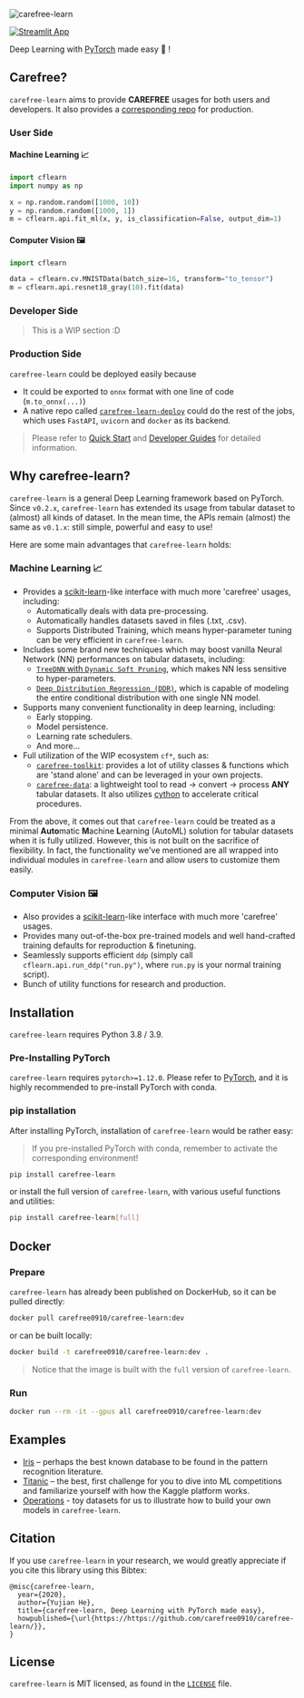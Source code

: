 ![carefree-learn][socialify-image]

[![Streamlit App](https://static.streamlit.io/badges/streamlit_badge_black_white.svg)](https://demo.ailab.nolibox.com/)

Deep Learning with [PyTorch](https://pytorch.org/) made easy 🚀 !


## Carefree?

`carefree-learn` aims to provide **CAREFREE** usages for both users and developers. It also provides a [corresponding repo](https://github.com/carefree0910/carefree-learn-deploy) for production.

### User Side

#### Machine Learning 📈

```python
import cflearn
import numpy as np

x = np.random.random([1000, 10])
y = np.random.random([1000, 1])
m = cflearn.api.fit_ml(x, y, is_classification=False, output_dim=1)
```

#### Computer Vision 🖼️

```python
import cflearn

data = cflearn.cv.MNISTData(batch_size=16, transform="to_tensor")
m = cflearn.api.resnet18_gray(10).fit(data)
```

### Developer Side

> This is a WIP section :D

### Production Side

`carefree-learn` could be deployed easily because
+ It could be exported to `onnx` format with one line of code (`m.to_onnx(...)`)
+ A native repo called [`carefree-learn-deploy`](https://github.com/carefree0910/carefree-learn-deploy) could do the rest of the jobs, which uses `FastAPI`, `uvicorn` and `docker` as its backend.

> Please refer to [Quick Start](https://carefree0910.me/carefree-learn-doc/docs/getting-started/quick-start) and [Developer Guides](https://carefree0910.me/carefree-learn-doc/docs/developer-guides/general-customization) for detailed information.


## Why carefree-learn?

`carefree-learn` is a general Deep Learning framework based on PyTorch. Since `v0.2.x`, `carefree-learn` has extended its usage from tabular dataset to (almost) all kinds of dataset. In the mean time, the APIs remain (almost) the same as `v0.1.x`: still simple, powerful and easy to use!

Here are some main advantages that `carefree-learn` holds:

### Machine Learning 📈

+ Provides a [scikit-learn](https://scikit-learn.org/stable/)-like interface with much more 'carefree' usages, including:
    + Automatically deals with data pre-processing.
    + Automatically handles datasets saved in files (.txt, .csv).
    + Supports Distributed Training, which means hyper-parameter tuning can be very efficient in `carefree-learn`.
+ Includes some brand new techniques which may boost vanilla Neural Network (NN) performances on tabular datasets, including:
    + [`TreeDNN` with `Dynamic Soft Pruning`](https://arxiv.org/pdf/1911.05443.pdf), which makes NN less sensitive to hyper-parameters. 
    + [`Deep Distribution Regression (DDR)`](https://arxiv.org/pdf/1911.05441.pdf), which is capable of modeling the entire conditional distribution with one single NN model.
+ Supports many convenient functionality in deep learning, including:
    + Early stopping.
    + Model persistence.
    + Learning rate schedulers.
    + And more...
+ Full utilization of the WIP ecosystem `cf*`, such as:
    + [`carefree-toolkit`](https://github.com/carefree0910/carefree-toolkit): provides a lot of utility classes & functions which are 'stand alone' and can be leveraged in your own projects.
    + [`carefree-data`](https://github.com/carefree0910/carefree-data): a lightweight tool to read -> convert -> process **ANY** tabular datasets. It also utilizes [cython](https://cython.org/) to accelerate critical procedures.

From the above, it comes out that `carefree-learn` could be treated as a minimal **Auto**matic **M**achine **L**earning (AutoML) solution for tabular datasets when it is fully utilized. However, this is not built on the sacrifice of flexibility. In fact, the functionality we've mentioned are all wrapped into individual modules in `carefree-learn` and allow users to customize them easily.

### Computer Vision 🖼️

+ Also provides a [scikit-learn](https://scikit-learn.org/stable/)-like interface with much more 'carefree' usages.
+ Provides many out-of-the-box pre-trained models and well hand-crafted training defaults for reproduction & finetuning.
+ Seamlessly supports efficient `ddp` (simply call `cflearn.api.run_ddp("run.py")`, where `run.py` is your normal training script).
+ Bunch of utility functions for research and production.


## Installation

`carefree-learn` requires Python 3.8 / 3.9.

### Pre-Installing PyTorch

`carefree-learn` requires `pytorch>=1.12.0`. Please refer to [PyTorch](https://pytorch.org/get-started/locally/), and it is highly recommended to pre-install PyTorch with conda.

### pip installation

After installing PyTorch, installation of `carefree-learn` would be rather easy:

> If you pre-installed PyTorch with conda, remember to activate the corresponding environment!

```bash
pip install carefree-learn
```

or install the full version of `carefree-learn`, with various useful functions and utilities:

```bash
pip install carefree-learn[full]
```


## Docker

### Prepare

`carefree-learn` has already been published on DockerHub, so it can be pulled directly:

```bash
docker pull carefree0910/carefree-learn:dev
```

or can be built locally:

```bash
docker build -t carefree0910/carefree-learn:dev .
```

> Notice that the image is built with the `full` version of `carefree-learn`.

### Run

```bash
docker run --rm -it --gpus all carefree0910/carefree-learn:dev
```


## Examples

+ [Iris](https://carefree0910.me/carefree-learn-doc/docs/examples/iris) – perhaps the best known database to be found in the pattern recognition literature.
+ [Titanic](https://carefree0910.me/carefree-learn-doc/docs/examples/titanic) – the best, first challenge for you to dive into ML competitions and familiarize yourself with how the Kaggle platform works.
+ [Operations](https://carefree0910.me/carefree-learn-doc/docs/examples/operations) - toy datasets for us to illustrate how to build your own models in `carefree-learn`.


## Citation

If you use `carefree-learn` in your research, we would greatly appreciate if you cite this library using this Bibtex:

```
@misc{carefree-learn,
  year={2020},
  author={Yujian He},
  title={carefree-learn, Deep Learning with PyTorch made easy},
  howpublished={\url{https://https://github.com/carefree0910/carefree-learn/}},
}
```


## License

`carefree-learn` is MIT licensed, as found in the [`LICENSE`](https://carefree0910.me/carefree-learn-doc/docs/about/license) file.


[socialify-image]: https://socialify.git.ci/carefree0910/carefree-learn/image?description=1&descriptionEditable=Deep%20Learning%20%E2%9D%A4%EF%B8%8F%20PyTorch&forks=1&issues=1&logo=https%3A%2F%2Fraw.githubusercontent.com%2Fcarefree0910%2Fcarefree-learn-doc%2Fmaster%2Fstatic%2Fimg%2Flogo.min.svg&pattern=Floating%20Cogs&stargazers=1